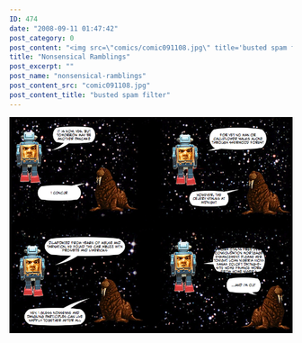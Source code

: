 ```yaml
---
ID: 474
date: "2008-09-11 01:47:42"
post_category: 0
post_content: "<img src=\"comics/comic091108.jpg\" title='busted spam filter' />"
title: "Nonsensical Ramblings"
post_excerpt: ""
post_name: "nonsensical-ramblings"
post_content_src: "comic091108.jpg"
post_content_title: "busted spam filter"
---
```



[![busted spam filter](/comics-hi-res/comic091108.jpg)](/comics-hi-res/comic091108.jpg)
